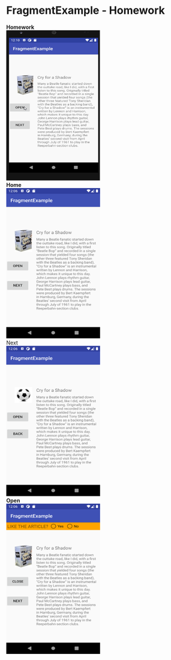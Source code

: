 FragmentExample - Homework
====================================
<b>Homework</b>
<br />
<img src="fragmenthomework.gif" width="250" height="400">
<br />
<b>Home</b>
<br />
<img src="home.png" width="250" height="400">
<br />
Next
<br />
<img src="next.png" width="250" height="400">
<br />
<b>Open</b>
<br />
<img src="open.png" width="250" height="400">



